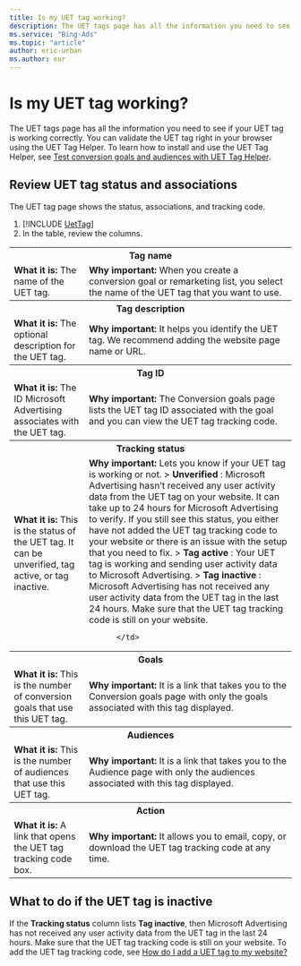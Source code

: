 ```yaml
---
title: Is my UET tag working?
description: The UET tags page has all the information you need to see if your UET tag is working correctly. Learn what each column is and why it's important.
ms.service: "Bing-Ads"
ms.topic: "article"
author: eric-urban
ms.author: eur
---
```


# Is my UET tag working?

The UET tags page has all the information you need to see if your UET tag is working correctly. You can validate the UET tag right in your browser using the UET Tag Helper. To learn how to install and use the UET Tag Helper, see [Test conversion goals and audiences with UET Tag Helper](./hlp_BA_CONC_UET_TagHelper.md).

## Review UET tag status and associations
The UET tag page shows the status, associations, and tracking code.

1. [!INCLUDE [UetTag](./includes/UetTag.md)]
1. In the table, review the columns.
<table>
  <tr>
    <th scope="col" colspan="2">Tag name</th>
  </tr>
  <tr>
    <td>
            <strong>What it is:</strong>  The name of the UET tag.</td>
    <td>
            <strong>Why important:</strong>  When you create a conversion goal or remarketing list, you select the name of the UET tag that you want to use.</td>
  </tr>
  <tr>
    <th scope="col" colspan="2">Tag description</th>
  </tr>
  <tr>
    <td>
            <strong>What it is:</strong>  The optional description for the UET tag.</td>
    <td>
            <strong>Why important:</strong>  It helps you identify the UET tag. We recommend adding the website page name or URL.</td>
  </tr>
  <tr>
    <th scope="col" colspan="2">Tag ID</th>
  </tr>
  <tr>
    <td>
            <strong>What it is:</strong>  The ID Microsoft Advertising associates with the UET tag.</td>
    <td>
            <strong>Why important:</strong>  The Conversion goals page lists the UET tag ID associated with the goal and you can view the UET tag tracking code.</td>
  </tr>
  <tr>
    <th scope="col" colspan="2">Tracking status</th>
  </tr>
  <tr>
    <td>
            <strong>What it is:</strong>  This is the status of the UET tag. It can be unverified, tag active, or tag inactive.</td>
    <td>
            <strong>Why important:</strong>   Lets you know if your UET tag is working or not. 
> 
                <strong>Unverified</strong> : Microsoft Advertising hasn’t received any user activity data from the UET tag on your website. It can take up to 24 hours for Microsoft Advertising to verify. If you still see this status, you either have not added the UET tag tracking code to your website or there is an issue with the setup that you need to fix. 
>              
                <strong>Tag active</strong> : Your UET tag is working and sending user activity data to Microsoft Advertising. 
>             
                <strong>Tag inactive</strong> : Microsoft Advertising has not received any user activity data from the UET tag in the last 24 hours. Make sure that the UET tag tracking code is still on your website.
              
          </td>
  </tr>
  <tr>
    <th scope="col" colspan="2">Goals</th>
  </tr>
  <tr>
    <td>
            <strong>What it is:</strong>  This is the number of conversion goals that use this UET tag.</td>
    <td>
            <strong>Why important:</strong>  It is a link that takes you to the Conversion goals page with only the goals associated with this tag displayed.</td>
  </tr>
  <tr>
    <th scope="col" colspan="2">Audiences</th>
  </tr>
  <tr>
    <td>
            <strong>What it is:</strong>  This is the number of audiences that use this UET tag.</td>
    <td>
            <strong>Why important:</strong>  It is a link that takes you to the Audience page with only the audiences associated with this tag displayed.</td>
  </tr>
  <tr>
    <th scope="col" colspan="2">Action</th>
  </tr>
  <tr>
    <td>
            <strong>What it is:</strong>  A link that opens the UET tag tracking code box.</td>
    <td>
            <strong>Why important:</strong>  It allows you to email, copy, or download the UET tag tracking code at any time.</td>
  </tr>
</table>

## What to do if the UET tag is inactive
If the **Tracking status** column lists **Tag inactive**, then Microsoft Advertising has not received any user activity data from the UET tag in the last 24 hours. Make sure that the UET tag tracking code is still on your website. To add the UET tag tracking code, see [How do I add a UET tag to my website?](./hlp_BA_PROC_UETv2AddTag.md)


